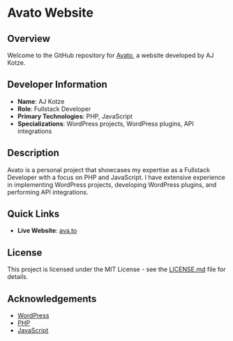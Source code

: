 # Avato Website

## Overview

Welcome to the GitHub repository for [Avato](https://ava.to), a website developed by AJ Kotze.

## Developer Information

- **Name**: AJ Kotze
- **Role**: Fullstack Developer
- **Primary Technologies**: PHP, JavaScript
- **Specializations**: WordPress projects, WordPress plugins, API integrations

## Description

Avato is a personal project that showcases my expertise as a Fullstack Developer with a focus on PHP and JavaScript. I have extensive experience in implementing WordPress projects, developing WordPress plugins, and performing API integrations. 

## Quick Links

- **Live Website**: [ava.to](https://ava.to)

## License

This project is licensed under the MIT License - see the [LICENSE.md](LICENSE.md) file for details.

## Acknowledgements

- [WordPress](https://wordpress.org/)
- [PHP](https://www.php.net/)
- [JavaScript](https://www.javascript.com/)
